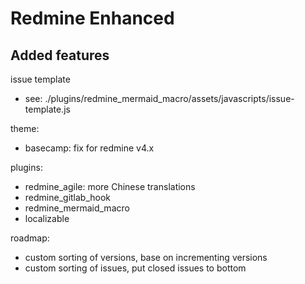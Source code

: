 # Redmine Enhanced

## Added features

issue template
- see: ./plugins/redmine_mermaid_macro/assets/javascripts/issue-template.js 

theme: 
- basecamp: fix for redmine v4.x

plugins: 
- redmine_agile: more Chinese translations
- redmine_gitlab_hook  
- redmine_mermaid_macro
- localizable

roadmap:
- custom sorting of versions, base on incrementing versions
- custom sorting of issues, put closed issues to bottom
